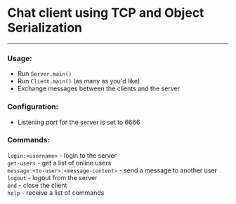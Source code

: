 # Chat client using TCP and Object Serialization
- --

### Usage:

- Run `Server.main()`
- Run `Client.main()` (as many as you'd like)
- Exchange messages between the clients and the server

### Configuration:

- Listening port for the server is set to 6666

### Commands:
`login:<username>`                        - login to the server  
`get-users`                                - get a list of online users  
`message:<to-user>:<message-content>`    - send a message to another user  
`logout`                                    - logout from the server  
`end`                                        - close the client  
`help`                                    - receive a list of commands  